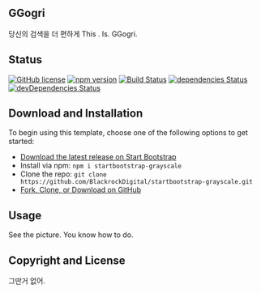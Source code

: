 ## GGogri

당신의 검색을 더 편하게
This . Is. GGogri.

## Status

[![GitHub license](https://img.shields.io/badge/license-MIT-blue.svg)](https://raw.githubusercontent.com/BlackrockDigital/startbootstrap-grayscale/master/LICENSE)
[![npm version](https://img.shields.io/npm/v/startbootstrap-grayscale.svg)](https://www.npmjs.com/package/startbootstrap-grayscale)
[![Build Status](https://travis-ci.org/BlackrockDigital/startbootstrap-grayscale.svg?branch=master)](https://travis-ci.org/BlackrockDigital/startbootstrap-grayscale)
[![dependencies Status](https://david-dm.org/BlackrockDigital/startbootstrap-grayscale/status.svg)](https://david-dm.org/BlackrockDigital/startbootstrap-grayscale)
[![devDependencies Status](https://david-dm.org/BlackrockDigital/startbootstrap-grayscale/dev-status.svg)](https://david-dm.org/BlackrockDigital/startbootstrap-grayscale?type=dev)

## Download and Installation

To begin using this template, choose one of the following options to get started:

- [Download the latest release on Start Bootstrap](https://startbootstrap.com/template-overviews/grayscale/)
- Install via npm: `npm i startbootstrap-grayscale`
- Clone the repo: `git clone https://github.com/BlackrockDigital/startbootstrap-grayscale.git`
- [Fork, Clone, or Download on GitHub](https://github.com/BlackrockDigital/startbootstrap-grayscale)

## Usage

See the picture.
You know how to do.

## Copyright and License

그딴거 없어.
